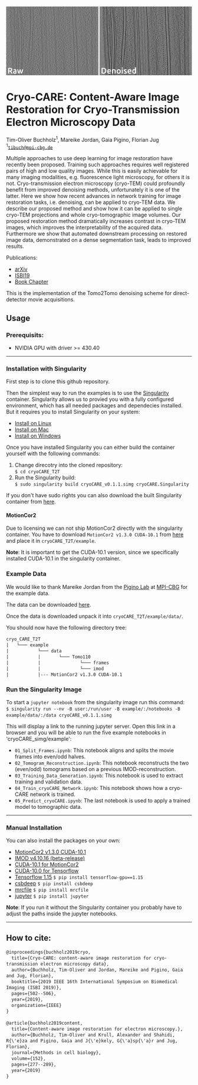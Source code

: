 ![Cryo-CARE_Preview](preview.png)

# Cryo-CARE: Content-Aware Image Restoration for Cryo-Transmission Electron Microscopy Data
Tim-Oliver Buchholz<sup>1</sup>, Mareike Jordan, Gaia Pigino, Florian Jug</br>
<sup>1</sup><code>tibuch@mpi-cbg.de</code>

Multiple approaches to use deep learning for image restoration have recently been proposed. Training such approaches requires well registered pairs of high and low quality images. While this is easily achievable for many imaging modalities, e.g. fluorescence light microscopy, for others it is not. Cryo-transmission electron microscopy (cryo-TEM) could profoundly benefit from improved denoising methods, unfortunately it is one of the latter. Here we show how recent advances in network training for image restoration tasks, i.e. denoising, can be applied to cryo-TEM data. We describe our proposed method and show how it can be applied to single cryo-TEM projections and whole cryo-tomographic image volumes. Our proposed restoration method dramatically increases contrast in cryo-TEM images, which improves the interpretability of the acquired data. Furthermore we show that automated downstream processing on restored image data, demonstrated on a dense segmentation task, leads to improved results. 

Publications:
* [arXiv](https://arxiv.org/abs/1810.05420)
* [ISBI19](https://ieeexplore.ieee.org/stamp/stamp.jsp?arnumber=8759519)
* [Book Chapter](https://doi.org/10.1016/bs.mcb.2019.05.001)

This is the implementation of the Tomo2Tomo denoising scheme for direct-detector movie acquisitions.

## Usage
### Prerequisits:
* NVIDIA GPU with driver >= 430.40
---
### Installation with Singularity
First step is to clone this github repository.

Then the simplest way to run the examples is to use the [Singularity](https://sylabs.io/docs/) container. Singularity allows us to provied you with a fully configured environment, which has all needed packages and dependecies installed. But it requires you to install Singularity on your system:

* [Install on Linux](https://sylabs.io/guides/3.3/user-guide/installation.html#install-on-linux)
* [Install on Mac](https://sylabs.io/guides/3.3/user-guide/installation.html#install-on-windows-or-mac)
* [Install on Windows](https://sylabs.io/guides/3.3/user-guide/installation.html#install-on-windows-or-mac)

Once you have installed Singularity you can either build the container yourself with the following commands:
1. Change direcotry into the cloned repository:</br>
`$ cd cryoCARE_T2T`
2. Run the Singularity build:</br>
`$ sudo singularity build cryoCARE_v0.1.1.simg cryoCARE.Singularity`

If you don't have sudo rights you can also download the built Singularity container from [here](https://cloud.mpi-cbg.de/index.php/s/Fu9RzDzbSxdXSZR/download).

#### MotionCor2
Due to licensing we can not ship MotionCor2 directly with the singularity container. You have to download `MotionCor2 v1.3.0 CUDA-10.1` from [here](https://msg.ucsf.edu/software) and place it in `cryoCARE_T2T/example`. 

__Note__: It is important to get the CUDA-10.1 version, since we specifically installed CUDA-10.1 in the singularity container.

### Example Data
We would like to thank Mareike Jordan from the [Pigino Lab](https://www.mpi-cbg.de/research-groups/current-groups/gaia-pigino/research-focus/) at [MPI-CBG](https://www.mpi-cbg.de) for the example data.

The data can be downloaded [here](https://cloud.mpi-cbg.de/index.php/s/prTOcYsFfPNa1mG/download).

Once the data is downloaded unpack it into `cryoCARE_T2T/example/data/`. 

You should now have the following directory tree:
```
cryo_CARE_T2T
|   └─── example
|           └─── data
|           |       └─── Tomo110
|           |               └─── frames
|           |               └─── imod
|           |--- MotionCor2 v1.3.0 CUDA-10.1
```

### Run the Singularity Image
To start a `jupyter notebook` from the singularity image run this command:</br>
`$ singularity run --nv -B user:/run/user -B example/:/notebooks -B example/data/:/data cryoCARE_v0.1.1.simg`

This will display a link to the running jupyter server. Open this link in a browser and you will be able to run the five example notebooks in 'cryoCARE_simg/example':
* `01_Split_Frames.ipynb`: This notebook aligns and splits the movie frames into even/odd halves.
* `02_Tomogram_Reconstruction.ipynb`: This notebook reconstructs the two (even/odd) tomograms based on a previous IMOD-reconstruction.
* `03_Training_Data_Generation.ipynb`: This notebook is used to extract training and validation data.
* `04_Train_cryoCARE_Network.ipynb`: This notebook shows how a cryo-CARE network is trained.
* `05_Predict_cryoCARE.ipynb`: The last notebook is used to apply a trained model to tomographic data.

---
### Manual Installation
You can also install the packages on your own:
* [MotionCor2 v1.3.0 CUDA-10.1](https://msg.ucsf.edu/software)
* [IMOD v4.10.16 (beta-release)](http://bio3d.colorado.edu/ftp/latestIMOD/)
* [CUDA-10.1 for MotionCor2](https://developer.nvidia.com/cuda-10.1-download-archive-base)
* [CUDA-10.0 for Tensorflow](https://developer.nvidia.com/cuda-10.0-download-archive)
* [Tensorflow 1.15](https://www.tensorflow.org/install) `$ pip install tensorflow-gpu==1.15`
* [csbdeep](https://github.com/csbdeep/csbdeep) `$ pip install csbdeep`
* [mrcfile](https://pypi.org/project/mrcfile/) `$ pip install mrcfile`
* [jupyter](https://pypi.org/project/jupyter/) `$ pip install jupyter`

__Note__: If you run it without the Singularity container you probably have to adjust the paths inside the jupyter notebooks.

---
## How to cite:
```
@inproceedings{buchholz2019cryo,
  title={Cryo-CARE: content-aware image restoration for cryo-transmission electron microscopy data},
  author={Buchholz, Tim-Oliver and Jordan, Mareike and Pigino, Gaia and Jug, Florian},
  booktitle={2019 IEEE 16th International Symposium on Biomedical Imaging (ISBI 2019)},
  pages={502--506},
  year={2019},
  organization={IEEE}
}

@article{buchholz2019content,
  title={Content-aware image restoration for electron microscopy.},
  author={Buchholz, Tim-Oliver and Krull, Alexander and Shahidi, R{\'e}za and Pigino, Gaia and J{\'e}kely, G{\'a}sp{\'a}r and Jug, Florian},
  journal={Methods in cell biology},
  volume={152},
  pages={277--289},
  year={2019}
}
```
